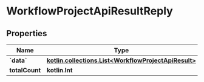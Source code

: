 
# WorkflowProjectApiResultReply

## Properties
| Name | Type | Description | Notes |
| ------------ | ------------- | ------------- | ------------- |
| **&#x60;data&#x60;** | [**kotlin.collections.List&lt;WorkflowProjectApiResult&gt;**](WorkflowProjectApiResult.md) |  |  |
| **totalCount** | **kotlin.Int** |  |  |



